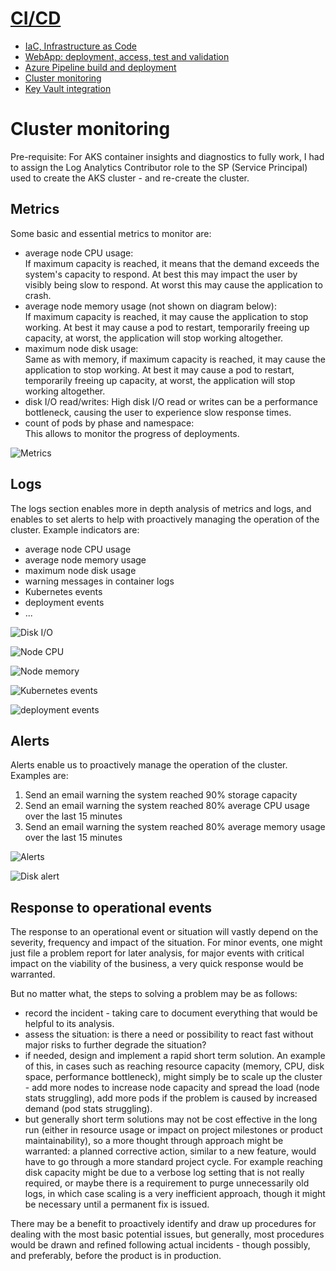 # [CI/CD](../README.md#cicd)

- [IaC, Infrastructure as Code](CourseNotes-IaC.md)
- [WebApp: deployment, access, test and validation](CourseNotes-WebApp.md)
- [Azure Pipeline build and deployment](CourseNotes-Pipeline.md)
- [Cluster monitoring](CourseNotes-Monitoring.md)
- [Key Vault integration](CourseNotes-KeyVault.md)


# Cluster monitoring

Pre-requisite: For AKS container insights and diagnostics to fully work, I had to assign the Log Analytics Contributor role to the SP (Service Principal) used to create the AKS cluster - and re-create the cluster.


## Metrics

Some basic and essential metrics to monitor are:
- average node CPU usage:   
  If maximum capacity is reached, it means that the demand exceeds the system's capacity to respond. At best this may impact the user by visibly being slow to respond. At worst this may cause the application to crash.
- average node memory usage (not shown on diagram below):   
  If maximum capacity is reached, it may cause the application to stop working. At best it may cause a pod to restart, temporarily freeing up capacity, at worst, the application will stop working altogether.
- maximum node disk usage:   
  Same as with memory, if maximum capacity is reached, it may cause the application to stop working. At best it may cause a pod to restart, temporarily freeing up capacity, at worst, the application will stop working altogether.
- disk I/O read/writes:
  High disk I/O read or writes can be a performance bottleneck, causing the user to experience slow response times.
- count of pods by phase and namespace:   
  This allows to monitor the progress of deployments.

![Metrics](images/Metrics.png)


## Logs

The logs section enables more in depth analysis of metrics and logs, and enables to set alerts to help with proactively managing the operation of the cluster. Example indicators are:
- average node CPU usage
- average node memory usage
- maximum node disk usage
- warning messages in container logs
- Kubernetes events
- deployment events
- ...

![Disk I/O](images/logs-disk.png)

![Node CPU](images/logs-cpu.png)

![Node memory](images/logs-memory.png)

![Kubernetes events](images/logs-kubeevents.png)

![deployment events](images/logs-deployment.png)


## Alerts

Alerts enable us to proactively manage the operation of the cluster. Examples are:
1. Send an email warning the system reached 90% storage capacity
1. Send an email warning the system reached 80% average CPU usage over the last 15 minutes
1. Send an email warning the system reached 80% average memory usage over the last 15 minutes

![Alerts](images/alerts.png)

![Disk alert](images/alerts-disk.png)


## Response to operational events

The response to an operational event or situation will vastly depend on the severity, frequency and impact of the situation. For minor events, one might just file a problem report for later analysis, for major events with critical impact on the viability of the business, a very quick response would be warranted.

But no matter what, the steps to solving a problem may be as follows:
- record the incident - taking care to document everything that would be helpful to its analysis.
- assess the situation: is there a need or possibility to react fast without major risks to further degrade the situation?
- if needed, design and implement a rapid short term solution. An example of this, in cases such as reaching resource capacity (memory, CPU, disk space, performance bottleneck), might simply be to scale up the cluster - add more nodes to increase node capacity and spread the load (node stats struggling), add more pods if the problem is caused by increased demand (pod stats struggling).
- but generally short term solutions may not be cost effective in the long run (either in resource usage or impact on project milestones or product maintainability), so a more thought through approach might be warranted: a planned corrective action, similar to a new feature, would have to go through a more standard project cycle. For example reaching disk capacity might be due to a verbose log setting that is not really required, or maybe there is a requirement to purge unnecessarily old logs, in which case scaling is a very inefficient approach, though it might be necessary until a permanent fix is issued.

There may be a benefit to proactively identify and draw up procedures for dealing with the most basic potential issues, but generally, most procedures would be drawn and refined following actual incidents - though possibly, and preferably, before the product is in production.